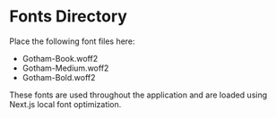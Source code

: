 # Fonts Directory

Place the following font files here:
- Gotham-Book.woff2
- Gotham-Medium.woff2
- Gotham-Bold.woff2

These fonts are used throughout the application and are loaded using Next.js local font optimization.